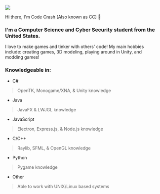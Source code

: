 <p align="left">
<img src="https://img.shields.io/badge/Build-Different%20-green">
</p>
Hi there, I'm Code Crash (Also known as CC) 👋

### I'm a Computer Science and Cyber Security student from the United States.


I love to make games and tinker with others' code! My main hobbies include: creating games, 3D modeling, playing around in Unity, and modding games!
<br>
### Knowledgeable in:
* C#
> OpenTK, Monogame/XNA, & Unity knowledge
* Java
> JavaFX & LWJGL knowledge
* JavaScript 
> Electron, Express.js, & Node.js knowledge
* C/C++
> Raylib, SFML, & OpenGL knowledge
* Python
> Pygame knowledge
* Other
> Able to work with UNIX/Linux based systems
